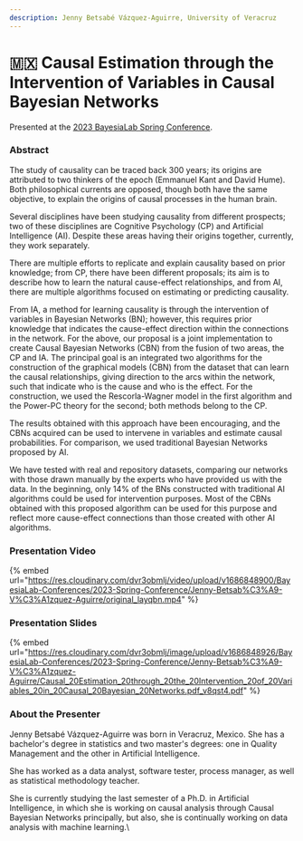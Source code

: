 ```yaml
---
description: Jenny Betsabé Vázquez-Aguirre, University of Veracruz
---
```


# 🇲🇽 Causal Estimation through the Intervention of Variables in Causal Bayesian Networks

Presented at the [2023 BayesiaLab Spring Conference](./).

### Abstract&#x20;

The study of causality can be traced back 300 years; its origins are attributed to two thinkers of the epoch (Emmanuel Kant and David Hume). Both philosophical currents are opposed, though both have the same objective, to explain the origins of causal processes in the human brain.

Several disciplines have been studying causality from different prospects; two of these disciplines are Cognitive Psychology (CP) and Artificial Intelligence (AI). Despite these areas having their origins together, currently, they work separately.

There are multiple efforts to replicate and explain causality based on prior knowledge; from CP, there have been different proposals; its aim is to describe how to learn the natural cause-effect relationships, and from AI, there are multiple algorithms focused on estimating or predicting causality.

From IA, a method for learning causality is through the intervention of variables in Bayesian Networks (BN); however, this requires prior knowledge that indicates the cause-effect direction within the connections in the network. For the above, our proposal is a joint implementation to create Causal Bayesian Networks (CBN) from the fusion of two areas, the CP and IA. The principal goal is an integrated two algorithms for the construction of the graphical models (CBN) from the dataset that can learn the causal relationships, giving direction to the arcs within the network, such that indicate who is the cause and who is the effect. For the construction, we used the Rescorla-Wagner model in the first algorithm and the Power-PC theory for the second; both methods belong to the CP.

The results obtained with this approach have been encouraging, and the CBNs acquired can be used to intervene in variables and estimate causal probabilities. For comparison, we used traditional Bayesian Networks proposed by AI.

We have tested with real and repository datasets, comparing our networks with those drawn manually by the experts who have provided us with the data. In the beginning, only 14% of the BNs constructed with traditional AI algorithms could be used for intervention purposes. Most of the CBNs obtained with this proposed algorithm can be used for this purpose and reflect more cause-effect connections than those created with other AI algorithms.

### Presentation Video&#x20;

{% embed url="https://res.cloudinary.com/dvr3obmlj/video/upload/v1686848900/BayesiaLab-Conferences/2023-Spring-Conference/Jenny-Betsab%C3%A9-V%C3%A1zquez-Aguirre/original_layqbn.mp4" %}

### Presentation Slides

{% embed url="https://res.cloudinary.com/dvr3obmlj/image/upload/v1686848926/BayesiaLab-Conferences/2023-Spring-Conference/Jenny-Betsab%C3%A9-V%C3%A1zquez-Aguirre/Causal_20Estimation_20through_20the_20Intervention_20of_20Variables_20in_20Causal_20Bayesian_20Networks.pdf_v8qst4.pdf" %}

### About the Presenter

Jenny Betsabé Vázquez-Aguirre was born in Veracruz, Mexico. She has a bachelor's degree in statistics and two master's degrees: one in Quality Management and the other in Artificial Intelligence.

She has worked as a data analyst, software tester, process manager, as well as statistical methodology teacher.

She is currently studying the last semester of a Ph.D. in Artificial Intelligence, in which she is working on causal analysis through Causal Bayesian Networks principally, but also, she is continually working on data analysis with machine learning.\
